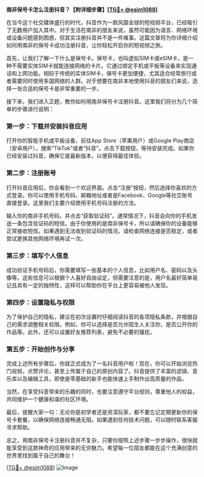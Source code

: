 **南非保号卡怎么注册抖音？【附详细步骤】[[TG💪+ @esim1088](https://t.me/s/esim1088)]**

在当今这个社交媒体盛行的时代，抖音作为一款风靡全球的短视频平台，已经吸引了无数用户加入其中。对于生活在南非的朋友来说，虽然可能因为语言、网络环境或设备问题感到困惑，但其实注册抖音并不是一件难事。这篇文章将为你详细介绍如何用南非的保号卡成功注册抖音，让你轻松开启你的短视频之旅。

首先，让我们了解一下什么是保号卡。保号卡，也叫虚拟SIM卡或eSIM卡，是一种不需要实体SIM卡就能连接网络的卡片。它通过绑定手机或平板等设备来实现通话和上网功能。相较于传统的实体SIM卡，保号卡更加便捷，尤其适合经常旅行或者需要同时使用多国网络的人群。对于想要在南非本地使用抖音的朋友们来说，选择一张合适的保号卡是非常重要的一步。

接下来，我们进入正题，教你如何用南非保号卡注册抖音。这里我们将分为几个简单的步骤进行说明：

### 第一步：下载并安装抖音应用

打开你的智能手机或平板设备，前往App Store（苹果用户）或Google Play商店（安卓用户），搜索“TikTok”或者“抖音”。点击下载按钮，等待安装完成。如果你已经安装过抖音，确保它是最新版本，以便获得最佳体验。

### 第二步：注册账号

打开抖音应用后，你会看到一个欢迎界面。点击“注册”按钮，然后选择你喜欢的方式登录。你可以使用手机号码、邮箱地址或者是Facebook、Google等社交账号直接登录。这里我们主要介绍使用手机号码注册的方法。

输入你的南非手机号码，并点击“获取验证码”。通常情况下，抖音会向你的手机发送一条包含验证码的短信。由于你使用的是南非保号卡，所以请确保你的设备能够正常接收短信。如果遇到无法收到验证码的情况，请检查网络连接是否稳定，或者尝试更换其他网络环境再试一次。

### 第三步：填写个人信息

成功验证手机号码后，你需要填写一些基本的个人信息，比如用户名、密码以及头像等。这些信息可以根据个人喜好自由设定，但需要注意的是，用户名最好简单易记且具有一定的独特性，这样可以帮助你在平台上更容易被他人发现。

### 第四步：设置隐私与权限

为了保护自己的隐私，建议在初次设置时仔细阅读抖音的各项隐私条款，并根据自己的需求调整相关权限。例如，你可以选择是否允许陌生人关注你，是否公开你的作品等。此外，还可以设置好友推荐列表，避免不必要的骚扰。

### 第五步：开始创作与分享

完成上述所有步骤后，你就正式成为了一名抖音用户啦！现在，你可以开始浏览热门视频，点赞评论，甚至上传属于自己的原创内容了。抖音提供了丰富的滤镜、音乐库以及编辑工具，即使是零基础的新手也能快速上手制作出高质量的作品。

当然，在享受抖音带来的乐趣的同时，也要注意遵守平台规则，尊重他人的权益，共同维护一个健康和谐的社区环境。

最后，提醒大家一句：无论你是初学者还是资深玩家，都不要忘记定期更新你的保号卡套餐，以确保网络连接畅通无阻。如果遇到任何技术问题，可以随时联系客服寻求帮助。

总之，用南非保号卡注册抖音并不复杂，只要你按照上述步骤一步步操作，很快就能享受到这款神奇的应用带来的无穷魅力。希望每一位朋友都能在这个充满创意的世界里找到属于自己的舞台！

[[TG💪+ @esim1088](https://t.me/s/esim1088)] 
![Image](https://i.postimg.cc/4NQfJmqS/Snipaste-2025-05-13-00-14-12.png)